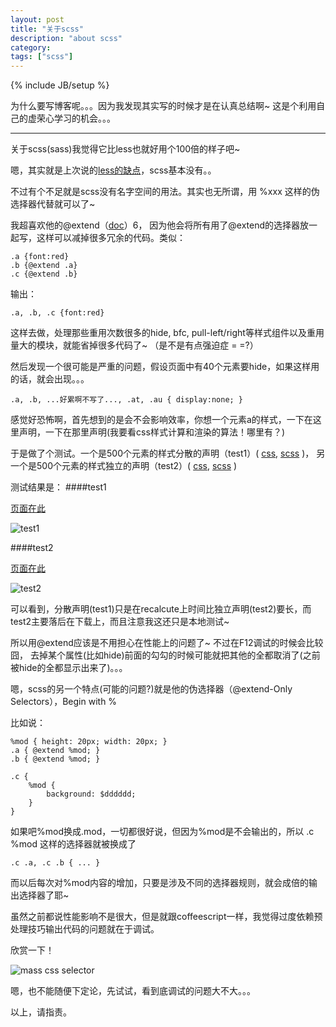 ```yaml
---
layout: post
title: "关于scss"
description: "about scss"
category: 
tags: ["scss"]
---
```

{% include JB/setup %}

为什么要写博客呢。。。因为我发现其实写的时候才是在认真总结啊~ 这是个利用自己的虚荣心学习的机会。。。

--------------------------------------------

关于scss(sass)我觉得它比less也就好用个100倍的样子吧~

嗯，其实就是上次说的[less的缺点](http://houkanshan.github.com/2012/08/11/bootstrap-less/)，scss基本没有。。

不过有个不足就是scss没有名字空间的用法。其实也无所谓，用 %xxx 这样的伪选择器代替就可以了~

我超喜欢他的@extend（[doc](http://sass-lang.com/docs/yardoc/file.SASS_REFERENCE.html#extend)）6，
因为他会将所有用了@extend的选择器放一起写，这样可以减掉很多冗余的代码。类似：

    .a {font:red}
    .b {@extend .a}
    .c {@extend .b}

输出：

    .a, .b, .c {font:red}

这样去做，处理那些重用次数很多的hide, bfc, pull-left/right等样式组件以及重用量大的模块，就能省掉很多代码了~ （是不是有点强迫症 = =?）

然后发现一个很可能是严重的问题，假设页面中有40个元素要hide，如果这样用的话，就会出现。。。

    .a, .b, ...好累啊不写了..., .at, .au { display:none; }

感觉好恐怖啊，首先想到的是会不会影响效率，你想一个元素a的样式，一下在这里声明，一下在那里声明(我要看css样式计算和渲染的算法！哪里有？)

于是做了个测试。一个是500个元素的样式分散的声明（test1）(
[css](https://github.com/houkanshan/test-demo/blob/gh-pages/css-render-test/test1.css), 
[scss](https://github.com/houkanshan/test-demo/blob/gh-pages/css-render-test/scss/test1.scss)
)，
另一个是500个元素的样式独立的声明（test2）(
[css](https://github.com/houkanshan/test-demo/blob/gh-pages/css-render-test/test2.css), 
[scss](https://github.com/houkanshan/test-demo/blob/gh-pages/css-render-test/scss/test1.scss)
)

测试结果是：
####test1

[页面在此](http://houkanshan.github.com/test-demo/css-render-test/test1.html)

![test1](https://docs.google.com/drawings/pub?id=1VubjFo4T0RL3eQr460iGnRlPYx9EEHtKAkgmdxokB_g&w=688&h=298)

####test2

[页面在此](http://houkanshan.github.com/test-demo/css-render-test/test2.html)

![test2](https://docs.google.com/drawings/pub?id=1tEK6Iufvobo9YMZ-S-PGMa4bt6GFiOXwKwQ6UeIB0Nk&w=688&h=302)

可以看到，分散声明(test1)只是在recalcute上时间比独立声明(test2)要长，而test2主要落后在下载上，而且注意我这还只是本地测试~

所以用@extend应该是不用担心在性能上的问题了~ 不过在F12调试的时候会比较囧，
去掉某个属性(比如hide)前面的勾勾的时候可能就把其他的全都取消了(之前被hide的全都显示出来了)。。。

  
  
嗯，scss的另一个特点(可能的问题?)就是他的伪选择器（@extend-Only Selectors），Begin with %

比如说：

    %mod { height: 20px; width: 20px; }
    .a { @extend %mod; }
    .b { @extend %mod; }

    .c {
        %mod {
            background: $dddddd;
        }
    }

如果吧%mod换成.mod，一切都很好说，但因为%mod是不会输出的，所以 .c %mod 这样的选择器就被换成了

    .c .a, .c .b { ... }

而以后每次对%mod内容的增加，只要是涉及不同的选择器规则，就会成倍的输出选择器了耶~

虽然之前都说性能影响不是很大，但是就跟coffeescript一样，我觉得过度依赖预处理技巧输出代码的问题就在于调试。

欣赏一下！

![mass css selector](https://docs.google.com/drawings/pub?id=1hYLG2o46FDSoSqS9MeWeH4ecLi0p0qxWSEBI3gcIj74&w=346&h=213)

嗯，也不能随便下定论，先试试，看到底调试的问题大不大。。。


以上，请指责。
